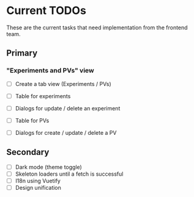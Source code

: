 # Current TODOs

These are the current tasks that need implementation from the frontend team.

## Primary

### "Experiments and PVs" view

- [ ] Create a tab view (Experiments / PVs)
- [ ] Table for experiments
- [ ] Dialogs for update / delete an experiment
- [ ] Table for PVs
- [ ] Dialogs for create / update / delete a PV



## Secondary

- [ ] Dark mode (theme toggle)
- [ ] Skeleton loaders until a fetch is successful
- [ ] I18n using Vuetify
- [ ] Design unification
